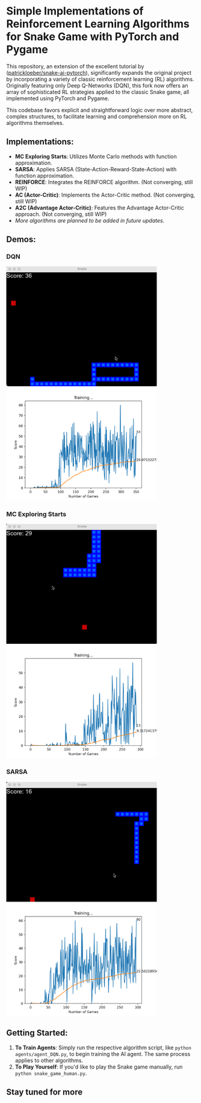 # Simple Implementations of Reinforcement Learning Algorithms for Snake Game with PyTorch and Pygame

This repository, an extension of the excellent tutorial by ([patrickloeber/snake-ai-pytorch](https://github.com/patrickloeber/snake-ai-pytorch)), significantly expands the original project by incorporating a variety of classic reinforcement learning (RL) algorithms. Originally featuring only Deep Q-Networks (DQN), this fork now offers an array of sophisticated RL strategies applied to the classic Snake game, all implemented using PyTorch and Pygame.

This codebase favors explicit and straightforward logic over more abstract, complex structures, to facilitate learning and comprehension more on RL algorithms themselves.

## Implementations:
- **MC Exploring Starts**: Utilizes Monte Carlo methods with function approximation.
- **SARSA**: Applies SARSA (State-Action-Reward-State-Action) with function approximation.
- **REINFORCE**: Integrates the REINFORCE algorithm. (Not converging, still WIP)
- **AC (Actor-Critic)**: Implements the Actor-Critic method. (Not converging, still WIP)
- **A2C (Advantage Actor-Critic)**: Features the Advantage Actor-Critic approach. (Not converging, still WIP)
- *More algorithms are planned to be added in future updates.*

## Demos:
### DQN
<p float="left">
  <img src="https://github.com/SihanChen46/pytorch-rl-algorithms-implementation-snake/blob/gifs/gifs/DQN.gif" width="400" />
  <img src="https://github.com/SihanChen46/pytorch-rl-algorithms-implementation-snake/blob/gifs/results/DQN.png" width="400" /> 
</p>

### MC Exploring Starts
<p float="left">
  <img src="https://github.com/SihanChen46/pytorch-rl-algorithms-implementation-snake/blob/gifs/gifs/MC_exploring_starts.gif" width="400" />
  <img src="https://github.com/SihanChen46/pytorch-rl-algorithms-implementation-snake/blob/gifs/results/MC_exploring_starts.png" width="400" /> 
</p>

### SARSA
<p float="left">
  <img src="https://github.com/SihanChen46/pytorch-rl-algorithms-implementation-snake/blob/gifs/gifs/SARSA.gif" width="400" />
  <img src="https://github.com/SihanChen46/pytorch-rl-algorithms-implementation-snake/blob/gifs/results/SARSA.png" width="400" /> 
</p>

## Getting Started:
1. **To Train Agents**: Simply run the respective algorithm script, like `python agents/agent_DQN.py`, to begin training the AI agent. The same process applies to other algorithms.
2. **To Play Yourself**: If you'd like to play the Snake game manually, run `python snake_game_human.py`.

## Stay tuned for more